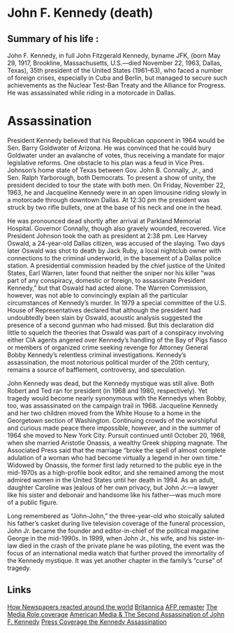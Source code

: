 # John F. Kennedy (death)

## Summary of his life : 

John F. Kennedy, in full John Fitzgerald Kennedy, byname JFK, (born May 29, 1917, Brookline, Massachusetts, U.S.—died November 22, 1963, Dallas, Texas), 35th president of the United States (1961–63), who faced a number of foreign crises, especially in Cuba and Berlin, but managed to secure such achievements as the Nuclear Test-Ban Treaty and the Alliance for Progress. He was assassinated while riding in a motorcade in Dallas.

# Assassination 

President Kennedy believed that his Republican opponent in 1964 would be Sen. Barry Goldwater of Arizona. He was convinced that he could bury Goldwater under an avalanche of votes, thus receiving a mandate for major legislative reforms. One obstacle to his plan was a feud in Vice Pres. Johnson’s home state of Texas between Gov. John B. Connally, Jr., and Sen. Ralph Yarborough, both Democrats. To present a show of unity, the president decided to tour the state with both men. On Friday, November 22, 1963, he and Jacqueline Kennedy were in an open limousine riding slowly in a motorcade through downtown Dallas. At 12:30 pm the president was struck by two rifle bullets, one at the base of his neck and one in the head.

He was pronounced dead shortly after arrival at Parkland Memorial Hospital. Governor Connally, though also gravely wounded, recovered. Vice President Johnson took the oath as president at 2:38 pm. Lee Harvey Oswald, a 24-year-old Dallas citizen, was accused of the slaying. Two days later Oswald was shot to death by Jack Ruby, a local nightclub owner with connections to the criminal underworld, in the basement of a Dallas police station. A presidential commission headed by the chief justice of the United States, Earl Warren, later found that neither the sniper nor his killer “was part of any conspiracy, domestic or foreign, to assassinate President Kennedy,” but that Oswald had acted alone. The Warren Commission, however, was not able to convincingly explain all the particular circumstances of Kennedy’s murder. In 1979 a special committee of the U.S. House of Representatives declared that although the president had undoubtedly been slain by Oswald, acoustic analysis suggested the presence of a second gunman who had missed. But this declaration did little to squelch the theories that Oswald was part of a conspiracy involving either CIA agents angered over Kennedy’s handling of the Bay of Pigs fiasco or members of organized crime seeking revenge for Attorney General Bobby Kennedy’s relentless criminal investigations. Kennedy’s assassination, the most notorious political murder of the 20th century, remains a source of bafflement, controversy, and speculation.

John Kennedy was dead, but the Kennedy mystique was still alive. Both Robert and Ted ran for president (in 1968 and 1980, respectively). Yet tragedy would become nearly synonymous with the Kennedys when Bobby, too, was assassinated on the campaign trail in 1968.
Jacqueline Kennedy and her two children moved from the White House to a home in the Georgetown section of Washington. Continuing crowds of the worshipful and curious made peace there impossible, however, and in the summer of 1964 she moved to New York City. Pursuit continued until October 20, 1968, when she married Aristotle Onassis, a wealthy Greek shipping magnate. The Associated Press said that the marriage “broke the spell of almost complete adulation of a woman who had become virtually a legend in her own time.” Widowed by Onassis, the former first lady returned to the public eye in the mid-1970s as a high-profile book editor, and she remained among the most admired women in the United States until her death in 1994. As an adult, daughter Caroline was jealous of her own privacy, but John Jr.—a lawyer like his sister and debonair and handsome like his father—was much more of a public figure.

 Long remembered as “John-John,” the three-year-old who stoically saluted his father’s casket during live television coverage of the funeral procession, John Jr. became the founder and editor-in-chief of the political magazine George in the mid-1990s. In 1999, when John Jr., his wife, and his sister-in-law died in the crash of the private plane he was piloting, the event was the focus of an international media watch that further proved the immortality of the Kennedy mystique. It was yet another chapter in the family’s “curse” of tragedy.

## Links 

[How Newspapers reacted around the world](https://www.businessinsider.com/jfk-assassination-newspaper-front-pages-2017-10?op=1&r=US&IR=T)
[Britannica](https://www.britannica.com/biography/John-F-Kennedy/Assassination)
[AFP remaster](https://www.youtube.com/watch?v=roI2HV8zygI)
[The Media Role,coverage](https://studycorgi.com/the-medias-role-in-the-jfk-assassination-coverage/)
[American Media & The Second Assassination of John F. Kennedy](https://www.imdb.com/title/tt6670304/)
[Press Coverage the Kennedy Assassination](https://www.pbs.org/wgbh/americanexperience/features/oswald-press-coverage-president-kennedys-assassination/)
